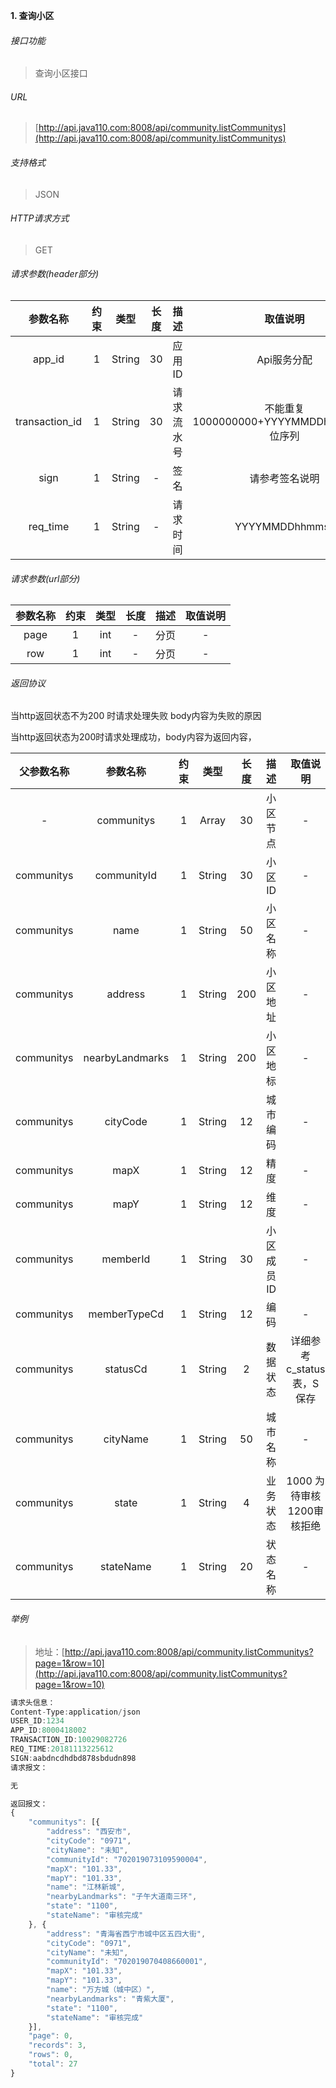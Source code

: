 

**1\. 查询小区**
###### 接口功能
> 查询小区接口

###### URL
> [http://api.java110.com:8008/api/community.listCommunitys](http://api.java110.com:8008/api/community.listCommunitys)

###### 支持格式
> JSON

###### HTTP请求方式
> GET

###### 请求参数(header部分)
|参数名称|约束|类型|长度|描述|取值说明|
| :-: | :-: | :-: | :-: | :-: | :-:|
|app_id|1|String|30|应用ID|Api服务分配                      |
|transaction_id|1|String|30|请求流水号|不能重复 1000000000+YYYYMMDDhhmmss+6位序列 |
|sign|1|String|-|签名|请参考签名说明|
|req_time|1|String|-|请求时间|YYYYMMDDhhmmss|

###### 请求参数(url部分)
|参数名称|约束|类型|长度|描述|取值说明|
| :-: | :-: | :-: | :-: | :-: | :-: |
|page|1|int|-|分页|-|
|row|1|int|-|分页|-|

###### 返回协议

当http返回状态不为200 时请求处理失败 body内容为失败的原因

当http返回状态为200时请求处理成功，body内容为返回内容，

|父参数名称|参数名称|约束|类型|长度|描述|取值说明|
| :-: | :-: | :-: | :-: | :-: | :-: | :-: |
|-|communitys|1|Array|30|小区节点|-|
|communitys|communityId|1|String|30|小区ID|-|
|communitys|name|1|String|50|小区名称|-|
|communitys|address|1|String|200|小区地址|-|
|communitys|nearbyLandmarks|1|String|200|小区地标|-|
|communitys|cityCode|1|String|12|城市编码|-|
|communitys|mapX|1|String|12|精度|-|
|communitys|mapY|1|String|12|维度|-|
|communitys|memberId|1|String|30|小区成员ID|-|
|communitys|memberTypeCd|1|String|12|编码|-|
|communitys|statusCd|1|String|2|数据状态|详细参考c_status表，S 保存|
|communitys|cityName|1|String|50|城市名称|-|
|communitys|state|1|String|4|业务状态|1000 为待审核 1200审核拒绝|
|communitys|stateName|1|String|20|状态名称|-|




###### 举例
> 地址：[http://api.java110.com:8008/api/community.listCommunitys?page=1&row=10](http://api.java110.com:8008/api/community.listCommunitys?page=1&row=10)

``` javascript
请求头信息：
Content-Type:application/json
USER_ID:1234
APP_ID:8000418002
TRANSACTION_ID:10029082726
REQ_TIME:20181113225612
SIGN:aabdncdhdbd878sbdudn898
请求报文：

无

返回报文：
{
	"communitys": [{
		"address": "西安市",
		"cityCode": "0971",
		"cityName": "未知",
		"communityId": "702019073109590004",
		"mapX": "101.33",
		"mapY": "101.33",
		"name": "江林新城",
		"nearbyLandmarks": "子午大道南三环",
		"state": "1100",
		"stateName": "审核完成"
	}, {
		"address": "青海省西宁市城中区五四大街",
		"cityCode": "0971",
		"cityName": "未知",
		"communityId": "702019070408660001",
		"mapX": "101.33",
		"mapY": "101.33",
		"name": "万方城（城中区）",
		"nearbyLandmarks": "青紫大厦",
		"state": "1100",
		"stateName": "审核完成"
	}],
	"page": 0,
	"records": 3,
	"rows": 0,
	"total": 27
}
```
